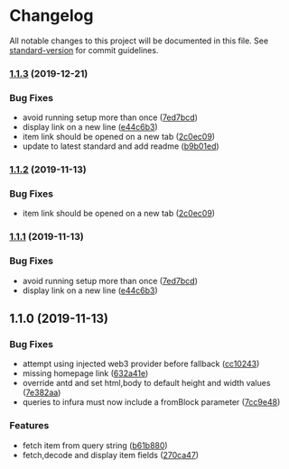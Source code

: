 # Changelog

All notable changes to this project will be documented in this file. See [standard-version](https://github.com/conventional-changelog/standard-version) for commit guidelines.

### [1.1.3](https://github.com/kleros/gtcr-injected-uis/compare/v1.1.0...v1.1.3) (2019-12-21)


### Bug Fixes

* avoid running setup more than once ([7ed7bcd](https://github.com/kleros/gtcr-injected-uis/commit/7ed7bcd))
* display link on a new line ([e44c6b3](https://github.com/kleros/gtcr-injected-uis/commit/e44c6b3))
* item link should be opened on a new tab ([2c0ec09](https://github.com/kleros/gtcr-injected-uis/commit/2c0ec09))
* update to latest standard and add readme ([b9b01ed](https://github.com/kleros/gtcr-injected-uis/commit/b9b01ed))



### [1.1.2](https://github.com/kleros/gtcr-injected-uis/compare/v1.1.1...v1.1.2) (2019-11-13)


### Bug Fixes

* item link should be opened on a new tab ([2c0ec09](https://github.com/kleros/gtcr-injected-uis/commit/2c0ec09))



### [1.1.1](https://github.com/kleros/gtcr-injected-uis/compare/v1.1.0...v1.1.1) (2019-11-13)


### Bug Fixes

* avoid running setup more than once ([7ed7bcd](https://github.com/kleros/gtcr-injected-uis/commit/7ed7bcd))
* display link on a new line ([e44c6b3](https://github.com/kleros/gtcr-injected-uis/commit/e44c6b3))



## 1.1.0 (2019-11-13)


### Bug Fixes

* attempt using injected web3 provider before fallback ([cc10243](https://github.com/kleros/gtcr-injected-uis/commit/cc10243))
* missing homepage link ([632a41e](https://github.com/kleros/gtcr-injected-uis/commit/632a41e))
* override antd and set html,body to default height and width values ([7e382aa](https://github.com/kleros/gtcr-injected-uis/commit/7e382aa))
* queries to infura must now include a fromBlock parameter ([7cc9e48](https://github.com/kleros/gtcr-injected-uis/commit/7cc9e48))


### Features

* fetch item from query string ([b61b880](https://github.com/kleros/gtcr-injected-uis/commit/b61b880))
* fetch,decode and display item fields ([270ca47](https://github.com/kleros/gtcr-injected-uis/commit/270ca47))
